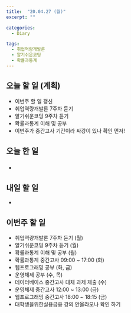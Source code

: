 ```yaml
---
title:  "20.04.27 (월)"
excerpt: ""

categories:
  - Diary

tags:
  - 취업역량개발론
  - 알기쉬운코딩
  - 확률과통계
---
```


## 오늘 할 일 (계획)

- 이번주 할 일 갱신
- 취업역량개발론 7주차 듣기
- 알기쉬운코딩 9주차 듣기
- 확률과통계 이해 및 공부
- 이번주가 중간고사 기간이라 싸강이 있나 확인 먼저!


## 오늘 한 일

- ##### 


## 내일 할 일

- 


## 이번주 할 일

- 취업역량개발론 7주차 듣기 (월)
- 알기쉬운코딩 9주차 듣기 (월)
- 확률과통계 이해 및 공부 (월)
- 확률과통계 중간고사 09:00 ~ 17:00 (화)
- 웹프로그래밍 공부 (화, 금)
- 운영체제 공부 (수, 목)
- 데이터베이스 중간고사 대체 과제 제출 (수)
- 운영체제 중간고사 12:00 ~ 13:00 (금)
- 웹프로그래밍 중간고사 18:00 ~ 18:15 (금)
- 대학생을위한실용금융 강의 안올라오나 확인 하기
